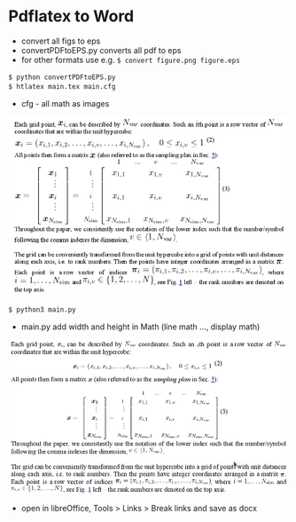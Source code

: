 # Pdflatex to Word
- convert all figs to eps
- convertPDFtoEPS.py converts all pdf to eps
- for other formats use e.g. `$ convert figure.png figure.eps`

```bash
$ python convertPDFtoEPS.py
$ htlatex main.tex main.cfg
```
- cfg - all math as images

<p align="center">
<img src="before.png" width="700">
</p>

```bash
$ python3 main.py
```
- main.py add width and height in Math (line math $...$, display math)

<p align="center">
<img src="after.png" width="700">
</p>


- open in libreOffice, Tools > Links > Break links   and save as docx

